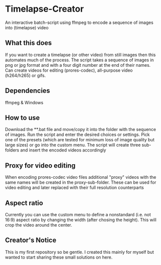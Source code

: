 # Timelapse-Creator
An interactive batch-script using ffmpeg to encode a sequence of images into (timelapse) video

## What this does
If you want to create a timelapse (or other video) from still images then this automates much of the process. 
The script takes a sequence of images in png or jpg format and with a four digit number at the end of their names.
Can create videos for editing (prores-codec), all-purpose video (h264/h265) or gifs.

## Dependencies
ffmpeg & Windows

## How to use
Download the **.bat file and move/copy it into the folder with the sequence of images.
Run the script and enter the desired choices or settings.
Pick one of the presets (which are tested for minimum loss of image quality but large sizes) or go into the custom menu.
The script will create three sub-folders and insert the encoded videos accordingly

## Proxy for video editing
When encoding prores-codec video files additional "proxy" videos with the same names will be created in the proxy-sub-folder.
These can be used for video editing and later replaced with their full resolution counterparts

## Aspect ratio
Currently you can use the custom menu to define a nonstandard (i.e. not 16:9) aspect ratio by changing the width (after chosing the height).
This will crop the video around the center.

## Creator's Notice
This is my first repository so be gentle. I created this mainly for myself but wanted to start sharing these small solutions on here. 
